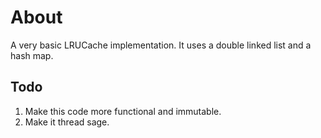 # About
A very basic LRUCache implementation. It uses a double linked list and a hash map.

## Todo
1. Make this code more functional and immutable.
2. Make it thread sage.